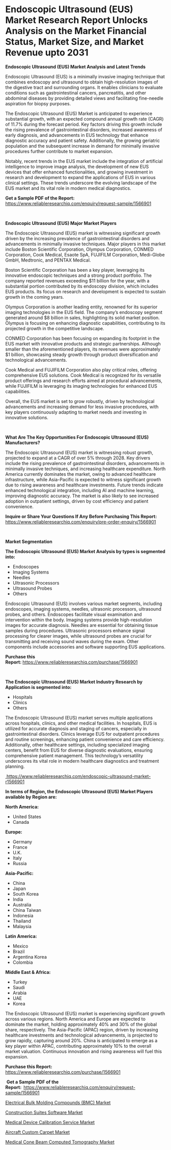 <p><h1>Endoscopic Ultrasound (EUS) Market Research Report Unlocks Analysis on the Market Financial Status, Market Size, and Market Revenue upto 2031</h1></p><p><strong>Endoscopic Ultrasound (EUS) Market Analysis and Latest Trends</strong></p>
<p><p>Endoscopic Ultrasound (EUS) is a minimally invasive imaging technique that combines endoscopy and ultrasound to obtain high-resolution images of the digestive tract and surrounding organs. It enables clinicians to evaluate conditions such as gastrointestinal cancers, pancreatitis, and other abdominal diseases by providing detailed views and facilitating fine-needle aspiration for biopsy purposes.</p><p>The Endoscopic Ultrasound (EUS) Market is anticipated to experience substantial growth, with an expected compound annual growth rate (CAGR) of 11.7% during the forecast period. Key factors driving this growth include the rising prevalence of gastrointestinal disorders, increased awareness of early diagnosis, and advancements in EUS technology that enhance diagnostic accuracy and patient safety. Additionally, the growing geriatric population and the subsequent increase in demand for minimally invasive procedures further contribute to market expansion.</p><p>Notably, recent trends in the EUS market include the integration of artificial intelligence to improve image analysis, the development of new EUS devices that offer enhanced functionalities, and growing investment in research and development to expand the applications of EUS in various clinical settings. These trends underscore the evolving landscape of the EUS market and its vital role in modern medical diagnostics.</p></p>
<p><strong>Get a Sample PDF of the Report:&nbsp;</strong> <a href="https://www.reliableresearchiq.com/enquiry/request-sample/1566901">https://www.reliableresearchiq.com/enquiry/request-sample/1566901</a></p>
<p>&nbsp;</p>
<p><strong>Endoscopic Ultrasound (EUS) Major Market Players</strong></p>
<p><p>The Endoscopic Ultrasound (EUS) market is witnessing significant growth driven by the increasing prevalence of gastrointestinal disorders and advancements in minimally invasive techniques. Major players in this market include Boston Scientific Corporation, Olympus Corporation, CONMED Corporation, Cook Medical, Esaote SpA, FUJIFILM Corporation, Medi-Globe GmbH, Medtronic, and PENTAX Medical.</p><p>Boston Scientific Corporation has been a key player, leveraging its innovative endoscopic techniques and a strong product portfolio. The company reported revenues exceeding $11 billion for the year, with a substantial portion contributed by its endoscopy division, which includes EUS products. Its focus on research and development is expected to sustain growth in the coming years.</p><p>Olympus Corporation is another leading entity, renowned for its superior imaging technologies in the EUS field. The company’s endoscopy segment generated around $8 billion in sales, highlighting its solid market position. Olympus is focusing on enhancing diagnostic capabilities, contributing to its projected growth in the competitive landscape.</p><p>CONMED Corporation has been focusing on expanding its footprint in the EUS market with innovative products and strategic partnerships. Although smaller than the aforementioned players, its revenues were approximately $1 billion, showcasing steady growth through product diversification and technological advancements.</p><p>Cook Medical and FUJIFILM Corporation also play critical roles, offering comprehensive EUS solutions. Cook Medical is recognized for its versatile product offerings and research efforts aimed at procedural advancements, while FUJIFILM is leveraging its imaging technologies for enhanced EUS capabilities.</p><p>Overall, the EUS market is set to grow robustly, driven by technological advancements and increasing demand for less invasive procedures, with key players continuously adapting to market needs and investing in innovative solutions.</p></p>
<p>&nbsp;</p>
<p><strong>What Are The Key Opportunities For Endoscopic Ultrasound (EUS) Manufacturers?</strong></p>
<p><p>The Endoscopic Ultrasound (EUS) market is witnessing robust growth, projected to expand at a CAGR of over 5% through 2028. Key drivers include the rising prevalence of gastrointestinal disorders, advancements in minimally invasive techniques, and increasing healthcare expenditure. North America currently dominates the market, owing to advanced healthcare infrastructure, while Asia-Pacific is expected to witness significant growth due to rising awareness and healthcare investments. Future trends indicate enhanced technological integration, including AI and machine learning, improving diagnostic accuracy. The market is also likely to see increased adoption in outpatient settings, driven by cost efficiency and patient convenience.</p></p>
<p><strong>Inquire or Share Your Questions If Any Before Purchasing This Report:</strong> <a href="https://www.reliableresearchiq.com/enquiry/pre-order-enquiry/1566901">https://www.reliableresearchiq.com/enquiry/pre-order-enquiry/1566901</a></p>
<p>&nbsp;</p>
<p><strong>Market Segmentation</strong></p>
<p><strong>The Endoscopic Ultrasound (EUS) Market Analysis by types is segmented into:</strong></p>
<p><ul><li>Endoscopes</li><li>Imaging Systems</li><li>Needles</li><li>Ultrasonic Processors</li><li>Ultrasound Probes</li><li>Others</li></ul></p>
<p><p>Endoscopic Ultrasound (EUS) involves various market segments, including endoscopes, imaging systems, needles, ultrasonic processors, ultrasound probes, and others. Endoscopes facilitate visual examination and intervention within the body. Imaging systems provide high-resolution images for accurate diagnosis. Needles are essential for obtaining tissue samples during procedures. Ultrasonic processors enhance signal processing for clearer images, while ultrasound probes are crucial for transmitting and receiving sound waves during the exam. Other components include accessories and software supporting EUS applications.</p></p>
<p><strong>Purchase this Report:&nbsp;</strong><a href="https://www.reliableresearchiq.com/purchase/1566901">https://www.reliableresearchiq.com/purchase/1566901</a></p>
<p>&nbsp;</p>
<p><strong>The Endoscopic Ultrasound (EUS) Market Industry Research by Application is segmented into:</strong></p>
<p><ul><li>Hospitals</li><li>Clinics</li><li>Others</li></ul></p>
<p><p>The Endoscopic Ultrasound (EUS) market serves multiple applications across hospitals, clinics, and other medical facilities. In hospitals, EUS is utilized for accurate diagnosis and staging of cancers, especially in gastrointestinal disorders. Clinics leverage EUS for outpatient procedures and routine screenings, enhancing patient convenience and care efficiency. Additionally, other healthcare settings, including specialized imaging centers, benefit from EUS for diverse diagnostic evaluations, ensuring comprehensive patient management. This technology’s versatility underscores its vital role in modern healthcare diagnostics and treatment planning.</p></p>
<p><a href="https://www.reliableresearchiq.com/endoscopic-ultrasound-market-r1566901">&nbsp;https://www.reliableresearchiq.com/endoscopic-ultrasound-market-r1566901</a></p>
<p><strong>In terms of Region, the Endoscopic Ultrasound (EUS) Market Players available by Region are:</strong></p>
<p>
    <p> <strong> North America: </strong>
        <ul>
            <li>United States</li>
            <li>Canada</li>
        </ul>
        </p> 
    <p> <strong> Europe: </strong>
        <ul>
            <li>Germany</li>
            <li>France</li>
            <li>U.K.</li>
            <li>Italy</li>
            <li>Russia</li>
        </ul>
        </p> 
    <p> <strong> Asia-Pacific: </strong>
        <ul>
            <li>China</li>
            <li>Japan</li>
            <li>South Korea</li>
            <li>India</li>
            <li>Australia</li>
            <li>China Taiwan</li>
            <li>Indonesia</li>
            <li>Thailand</li>
            <li>Malaysia</li>
        </ul>
        </p> 
    <p> <strong> Latin America: </strong>
        <ul>
            <li>Mexico</li>
            <li>Brazil</li>
            <li>Argentina Korea</li>
            <li>Colombia</li>
        </ul>
        </p> 
    <p> <strong> Middle East & Africa: </strong>
        <ul>
            <li>Turkey</li>
            <li>Saudi</li>
            <li>Arabia</li>
            <li>UAE</li>
            <li>Korea</li>
        </ul>
    </p>
    </p>
<p><p>The Endoscopic Ultrasound (EUS) market is experiencing significant growth across various regions. North America and Europe are expected to dominate the market, holding approximately 40% and 30% of the global share, respectively. The Asia-Pacific (APAC) region, driven by increasing healthcare investments and technological advancements, is projected to grow rapidly, capturing around 20%. China is anticipated to emerge as a key player within APAC, contributing approximately 10% to the overall market valuation. Continuous innovation and rising awareness will fuel this expansion.</p></p>
<p><strong>Purchase this Report: </strong><a href="https://www.reliableresearchiq.com/purchase/1566901">https://www.reliableresearchiq.com/purchase/1566901</a></p>
<p>&nbsp;<strong>Get a Sample PDF of the Report:&nbsp;&nbsp;</strong><a href="https://www.reliableresearchiq.com/enquiry/request-sample/1566901">https://www.reliableresearchiq.com/enquiry/request-sample/1566901</a></p>
<p><strong></strong></p>
<p><p><a href="https://medium.com/@narcisoferry1/electrical-bulk-molding-compounds-bmc-market-global-market-share-and-ranking-overall-sales-and-de08f74623f8">Electrical Bulk Molding Compounds (BMC) Market</a></p><p><a href="https://www.linkedin.com/pulse/how-regional-global-trends-shaping-construction-suites-software-xwf6e?trackingId=jEju9F1YTFGRz3FlkPkVog%3D%3D">Construction Suites Software Market</a></p><p><a href="https://issuu.com/reportprime-2/docs/medical-device-calibration-service-_344dc50cbd2057">Medical Device Calibration Service Market</a></p><p><a href="https://medium.com/@narcisoferry1/aircraft-custom-carpet-industry-insights-report-analyzing-aircraft-custom-carpet-market-trends-d86b93852976">Aircraft Custom Carpet Market</a></p><p><a href="https://github.com/guneycigdem35/Market-Research-Report-List-5/blob/main/medical-cone-beam-computed-tomography-market.md">Medical Cone Beam Computed Tomography Market</a></p></p>